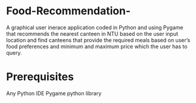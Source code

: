 # Food-Recommendation-

A graphical user inerace application coded in Python and using Pygame that recommends the nearest canteen in NTU based on the user input location and find canteens that provide the required meals based on user’s food preferences and minimum and maximum price which the user has to query. 

# Prerequisites
Any Python IDE
Pygame python library
